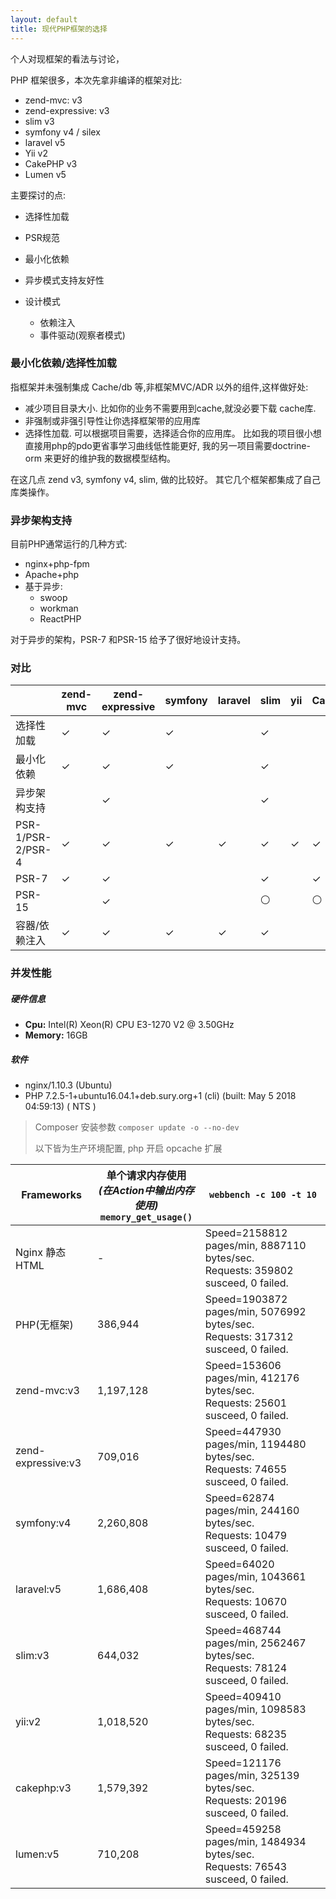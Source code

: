 ```yaml
---
layout: default
title: 现代PHP框架的选择
---
```


个人对现框架的看法与讨论，

PHP 框架很多，本次先拿非编译的框架对比:

- zend-mvc: v3
- zend-expressive: v3
- slim v3
- symfony v4 / silex
- laravel v5
- Yii v2
- CakePHP v3
- Lumen v5

主要探讨的点:

- 选择性加载
- PSR规范
- 最小化依赖
- 异步模式支持友好性

- 设计模式
  - 依赖注入
  - 事件驱动(观察者模式)


### 最小化依赖/选择性加载

指框架并未强制集成 Cache/db 等,非框架MVC/ADR 以外的组件,这样做好处:

- 减少项目目录大小. 比如你的业务不需要用到cache,就没必要下载 cache库.
- 非强制或非强引导性让你选择框架带的应用库
- 选择性加载. 可以根据项目需要，选择适合你的应用库。
  比如我的项目很小想直接用php的pdo更省事学习曲线低性能更好, 我的另一项目需要doctrine-orm 来更好的维护我的数据模型结构。

在这几点 zend v3, symfony v4, slim, 做的比较好。
其它几个框架都集成了自己库类操作。

### 异步架构支持

目前PHP通常运行的几种方式: 

- nginx+php-fpm
- Apache+php
- 基于异步:
  - swoop
  - workman
  - ReactPHP

对于异步的架构，PSR-7 和PSR-15 给予了很好地设计支持。

### 对比

|                  | zend-mvc | zend-expressive | symfony | laravel | slim | yii | CakePHP | lumen |
|------------------|----------|-----------------|---------|---------|------|-----|---------|-------|
| 选择性加载        | ✓        | ✓              | ✓      |         |  ✓   |     |         |       | 
| 最小化依赖        | ✓       | ✓               | ✓      |         | ✓    |     |         |       |
| 异步架构支持       |         | ✓              |         |         | ✓    |     |         |       |
| PSR-1/PSR-2/PSR-4 | ✓      | ✓               | ✓      | ✓       | ✓    | ✓  |  ✓      |  ✓    |
| PSR-7             | ✓      | ✓               |        |         | ✓     |     | ✓      |       |
| PSR-15            |        | ✓               |         |         | ⚪    |     | ⚪      |       |
| 容器/依赖注入      | ✓      | ✓               | ✓      | ✓       | ✓    |     |         | ✓     | 

### 并发性能

##### 硬件信息

- **Cpu:** Intel(R) Xeon(R) CPU E3-1270 V2 @ 3.50GHz 
- **Memory:** 16GB 

##### 软件

- nginx/1.10.3 (Ubuntu)
- PHP 7.2.5-1+ubuntu16.04.1+deb.sury.org+1 (cli) (built: May  5 2018 04:59:13) ( NTS )

> Composer 安装参数 `composer update -o --no-dev`
> 
> 以下皆为生产环境配置, php 开启 opcache 扩展

| Frameworks         | 单个请求内存使用<br>_(在Action中输出内存使用)_<br>`memory_get_usage()` | `webbench -c 100 -t 10` |
|--------------------|---------------------------------------------------------------------|--------------------------|
| Nginx 静态HTML     |   -       | Speed=2158812 pages/min, 8887110 bytes/sec. <br /> Requests: 359802 susceed, 0 failed. |
| PHP(无框架)        | 386,944    |  Speed=1903872 pages/min, 5076992 bytes/sec. <br /> Requests: 317312 susceed, 0 failed. |
| zend-mvc:v3        | 1,197,128 | Speed=153606 pages/min, 412176 bytes/sec. <br /> Requests: 25601 susceed, 0 failed. |
| zend-expressive:v3 | 709,016   | Speed=447930 pages/min, 1194480 bytes/sec. <br /> Requests: 74655 susceed, 0 failed. |
| symfony:v4         | 2,260,808 | Speed=62874 pages/min, 244160 bytes/sec. <br /> Requests: 10479 susceed, 0 failed. |
| laravel:v5         | 1,686,408 | Speed=64020 pages/min, 1043661 bytes/sec. <br /> Requests: 10670 susceed, 0 failed. |
| slim:v3            | 644,032   | Speed=468744 pages/min, 2562467 bytes/sec. <br /> Requests: 78124 susceed, 0 failed. |
| yii:v2             | 1,018,520 | Speed=409410 pages/min, 1098583 bytes/sec. <br /> Requests: 68235 susceed, 0 failed. |
| cakephp:v3         | 1,579,392 | Speed=121176 pages/min, 325139 bytes/sec. <br /> Requests: 20196 susceed, 0 failed. |
| lumen:v5           | 710,208   | Speed=459258 pages/min, 1484934 bytes/sec. <br /> Requests: 76543 susceed, 0 failed. |
